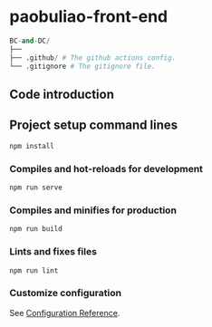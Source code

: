 # paobuliao-front-end

```python
BC-and-DC/
├── 
├── .github/ # The github actions config.
└── .gitignore # The gitignore file.
```

## Code introduction





## Project setup command lines
```
npm install
```

### Compiles and hot-reloads for development
```
npm run serve
```

### Compiles and minifies for production
```
npm run build
```

### Lints and fixes files
```
npm run lint
```

### Customize configuration
See [Configuration Reference](https://cli.vuejs.org/config/).



